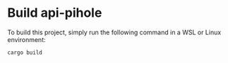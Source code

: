 # Build api-pihole

To build this project, simply run the following command in a WSL or Linux environment:

```bash
cargo build
```